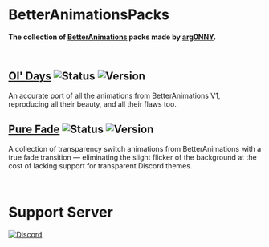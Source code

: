 # BetterAnimationsPacks

**The collection of [BetterAnimations](https://github.com/arg0NNY/BetterAnimations) packs made by [arg0NNY](https://github.com/arg0NNY).**

```
 
```

## [Ol' Days](https://github.com/arg0NNY/BetterAnimationsPacks/tree/main/olDays) ![Status][status-official-badge] ![Version][oldays-version-badge]
An accurate port of all the animations from BetterAnimations V1, reproducing all their beauty, and all their flaws too.

## [Pure Fade](https://github.com/arg0NNY/BetterAnimationsPacks/tree/main/pureFade) ![Status][status-official-badge] ![Version][purefade-version-badge]
A collection of transparency switch animations from BetterAnimations with a true fade transition — eliminating the slight flicker of the background at the cost of lacking support for transparent Discord themes.

```
 
```

# Support Server
[![Discord][support-server-banner]][support-server-link]

[support-server-banner]: https://discord.com/api/guilds/947007182552064050/widget.png?style=banner2
[support-server-link]: https://discord.gg/M8DBtcZjXD

[status-official-badge]: https://img.shields.io/badge/status-official-brightgreen

[oldays-version-badge]: https://img.shields.io/badge/version-1.0.0-blue

[purefade-version-badge]: https://img.shields.io/badge/version-1.0.0-blue
